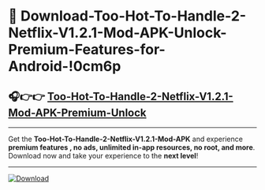 # 📲 Download-Too-Hot-To-Handle-2-Netflix-V1.2.1-Mod-APK-Unlock-Premium-Features-for-Android-!0cm6p

## 🎧👉👉 [Too-Hot-To-Handle-2-Netflix-V1.2.1-Mod-APK-Premium-Unlock](https://hapymods.com?title=Too+Hot+To+Handle+2+Netflix+V1.2.1+Mod+APK&ref=0cm6p)

---

Get the **Too-Hot-To-Handle-2-Netflix-V1.2.1-Mod-APK** and experience **premium features , no ads, unlimited in-app resources, no root, and more**. Download now and take your experience to the **next level**!

---

[![Download](https://i.imgur.com/s9jy2pZ.png)](https://hapymods.com?title=Too+Hot+To+Handle+2+Netflix+V1.2.1+Mod+APK&ref=0cm6p)